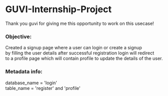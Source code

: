 # GUVI-Internship-Project


Thank you guvi for giving me this opportunity to work on this usecase!

### Objective:
Created a signup page where a user can login or create a signup <br> by filling the user details after successful registration login  will redirect <br> to a profile page which will contain profile to update the details of the user.


### Metadata info:
database_name = 'login' <br>
table_name = 'register' and 'profile' <br>
